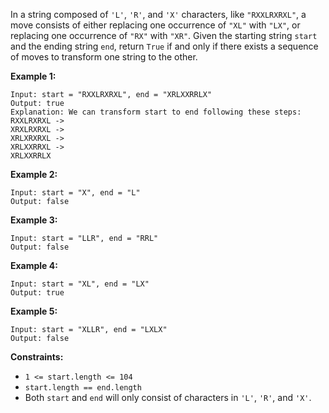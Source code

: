 In a string composed of `'L'`, `'R'`, and `'X'` characters, like
`"RXXLRXRXL"`, a move consists of either replacing one occurrence of `"XL"`
with `"LX"`, or replacing one occurrence of `"RX"` with `"XR"`. Given the
starting string `start` and the ending string `end`, return `True` if and only
if there exists a sequence of moves to transform one string to the other.



**Example 1:**

    
    
    Input: start = "RXXLRXRXL", end = "XRLXXRRLX"
    Output: true
    Explanation: We can transform start to end following these steps:
    RXXLRXRXL ->
    XRXLRXRXL ->
    XRLXRXRXL ->
    XRLXXRRXL ->
    XRLXXRRLX
    

**Example 2:**

    
    
    Input: start = "X", end = "L"
    Output: false
    

**Example 3:**

    
    
    Input: start = "LLR", end = "RRL"
    Output: false
    

**Example 4:**

    
    
    Input: start = "XL", end = "LX"
    Output: true
    

**Example 5:**

    
    
    Input: start = "XLLR", end = "LXLX"
    Output: false
    



**Constraints:**

  * `1 <= start.length <= 104`
  * `start.length == end.length`
  * Both `start` and `end` will only consist of characters in `'L'`, `'R'`, and `'X'`.

